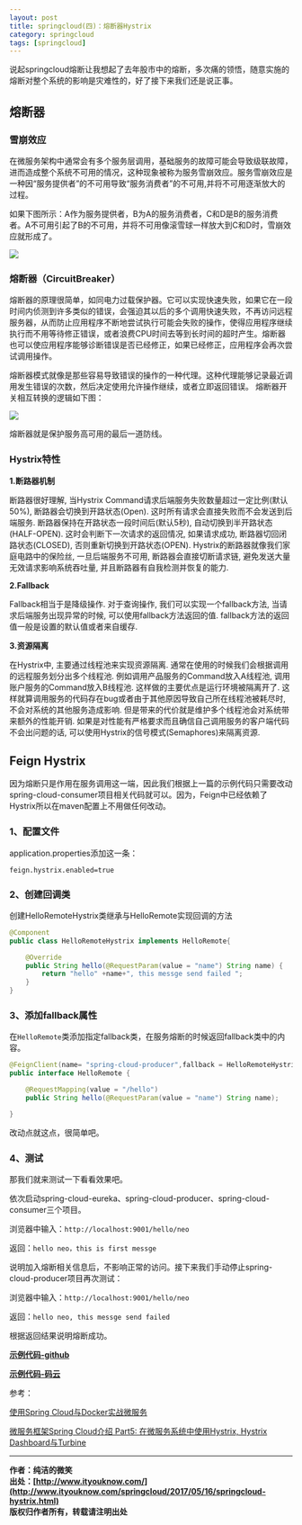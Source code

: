 ```yaml
---
layout: post
title: springcloud(四)：熔断器Hystrix
category: springcloud
tags: [springcloud]
---
```


说起springcloud熔断让我想起了去年股市中的熔断，多次痛的领悟，随意实施的熔断对整个系统的影响是灾难性的，好了接下来我们还是说正事。


## 熔断器


### 雪崩效应

在微服务架构中通常会有多个服务层调用，基础服务的故障可能会导致级联故障，进而造成整个系统不可用的情况，这种现象被称为服务雪崩效应。服务雪崩效应是一种因“服务提供者”的不可用导致“服务消费者”的不可用,并将不可用逐渐放大的过程。

如果下图所示：A作为服务提供者，B为A的服务消费者，C和D是B的服务消费者。A不可用引起了B的不可用，并将不可用像滚雪球一样放大到C和D时，雪崩效应就形成了。

 
![](http://www.mooooc.com/assets/images/2017/springcloud/hystrix-1.png)


### 熔断器（CircuitBreaker）


熔断器的原理很简单，如同电力过载保护器。它可以实现快速失败，如果它在一段时间内侦测到许多类似的错误，会强迫其以后的多个调用快速失败，不再访问远程服务器，从而防止应用程序不断地尝试执行可能会失败的操作，使得应用程序继续执行而不用等待修正错误，或者浪费CPU时间去等到长时间的超时产生。熔断器也可以使应用程序能够诊断错误是否已经修正，如果已经修正，应用程序会再次尝试调用操作。

熔断器模式就像是那些容易导致错误的操作的一种代理。这种代理能够记录最近调用发生错误的次数，然后决定使用允许操作继续，或者立即返回错误。
熔断器开关相互转换的逻辑如下图：

 
![](http://www.mooooc.com/assets/images/2017/springcloud/hystrix-2.png)

熔断器就是保护服务高可用的最后一道防线。

### Hystrix特性

**1.断路器机制**

断路器很好理解, 当Hystrix Command请求后端服务失败数量超过一定比例(默认50%), 断路器会切换到开路状态(Open). 这时所有请求会直接失败而不会发送到后端服务. 断路器保持在开路状态一段时间后(默认5秒), 自动切换到半开路状态(HALF-OPEN). 这时会判断下一次请求的返回情况, 如果请求成功, 断路器切回闭路状态(CLOSED), 否则重新切换到开路状态(OPEN). Hystrix的断路器就像我们家庭电路中的保险丝, 一旦后端服务不可用, 断路器会直接切断请求链, 避免发送大量无效请求影响系统吞吐量, 并且断路器有自我检测并恢复的能力.

**2.Fallback**

Fallback相当于是降级操作. 对于查询操作, 我们可以实现一个fallback方法, 当请求后端服务出现异常的时候, 可以使用fallback方法返回的值. fallback方法的返回值一般是设置的默认值或者来自缓存.

**3.资源隔离**

在Hystrix中, 主要通过线程池来实现资源隔离. 通常在使用的时候我们会根据调用的远程服务划分出多个线程池. 例如调用产品服务的Command放入A线程池, 调用账户服务的Command放入B线程池. 这样做的主要优点是运行环境被隔离开了. 这样就算调用服务的代码存在bug或者由于其他原因导致自己所在线程池被耗尽时, 不会对系统的其他服务造成影响. 但是带来的代价就是维护多个线程池会对系统带来额外的性能开销. 如果是对性能有严格要求而且确信自己调用服务的客户端代码不会出问题的话, 可以使用Hystrix的信号模式(Semaphores)来隔离资源.


## Feign Hystrix

因为熔断只是作用在服务调用这一端，因此我们根据上一篇的示例代码只需要改动spring-cloud-consumer项目相关代码就可以。因为，Feign中已经依赖了Hystrix所以在maven配置上不用做任何改动。


### 1、配置文件

application.properties添加这一条：

``` properties
feign.hystrix.enabled=true
```

### 2、创建回调类

创建HelloRemoteHystrix类继承与HelloRemote实现回调的方法

``` java
@Component
public class HelloRemoteHystrix implements HelloRemote{

    @Override
    public String hello(@RequestParam(value = "name") String name) {
        return "hello" +name+", this messge send failed ";
    }
}
```


### 3、添加fallback属性

在```HelloRemote```类添加指定fallback类，在服务熔断的时候返回fallback类中的内容。

``` java
@FeignClient(name= "spring-cloud-producer",fallback = HelloRemoteHystrix.class)
public interface HelloRemote {

    @RequestMapping(value = "/hello")
    public String hello(@RequestParam(value = "name") String name);

}
```

改动点就这点，很简单吧。

###  4、测试

那我们就来测试一下看看效果吧。

依次启动spring-cloud-eureka、spring-cloud-producer、spring-cloud-consumer三个项目。

浏览器中输入：```http://localhost:9001/hello/neo```  

返回：```hello neo，this is first messge``` 

说明加入熔断相关信息后，不影响正常的访问。接下来我们手动停止spring-cloud-producer项目再次测试：

浏览器中输入：```http://localhost:9001/hello/neo```  

返回：```hello neo, this messge send failed``` 

根据返回结果说明熔断成功。



**[示例代码-github](https://github.com/ityouknow/spring-cloud-examples)**

**[示例代码-码云](https://gitee.com/ityouknow/spring-cloud-examples)**

参考：

[使用Spring Cloud与Docker实战微服务](https://www.gitbook.com/book/eacdy/spring-cloud-book/details)

[微服务框架Spring Cloud介绍 Part5: 在微服务系统中使用Hystrix, Hystrix Dashboard与Turbine](http://skaka.me/blog/2016/09/04/springcloud5/)

-------------
**作者：纯洁的微笑**  
**出处：[http://www.ityouknow.com/](http://www.ityouknow.com/springcloud/2017/05/16/springcloud-hystrix.html)**      
**版权归作者所有，转载请注明出处** 

